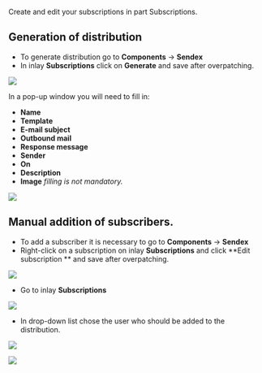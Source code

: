 Create and edit your subscriptions in part Subscriptions.

## Generation of distribution

* To generate distribution go to **Components** -> **Sendex**
* In inlay **Subscriptions** click on **Generate** and save after overpatching.

[![](https://file.modx.pro/files/2/a/f/2af549ef2d714b69e4369fda479de69es.jpg)](https://file.modx.pro/files/2/a/f/2af549ef2d714b69e4369fda479de69e.png)

In a pop-up window you will need to fill in:

* **Name**
* **Template**
* **E-mail subject**
* **Outbound mail**
* **Response message**
* **Sender**
* **On**
* **Description**
* **Image** *filling is not mandatory.*

[![](https://file.modx.pro/files/a/3/0/a3059d34688e43b4c4c17dc0a750c930s.jpg)](https://file.modx.pro/files/a/3/0/a3059d34688e43b4c4c17dc0a750c930.png)

## Manual addition of subscribers.

* To add a subscriber it is necessary to go to **Components** -> **Sendex**
* Right-click on a subscription on inlay **Subscriptions** and click **Edit subscription ** and save after overpatching.

[![](https://file.modx.pro/files/a/5/b/a5b5bc9a4020110a51853f073ad71e48s.jpg)](https://file.modx.pro/files/a/5/b/a5b5bc9a4020110a51853f073ad71e48.png)

* Go to inlay **Subscriptions**

[![](https://file.modx.pro/files/2/c/6/2c6b4a5878e3ba8cca8582ef0665a79es.jpg)](https://file.modx.pro/files/2/c/6/2c6b4a5878e3ba8cca8582ef0665a79e.png)

* In drop-down list chose the user who should be added to the distribution.

[![](https://file.modx.pro/files/3/f/b/3fb80280c1ca094329af7cac814a185as.jpg)](https://file.modx.pro/files/3/f/b/3fb80280c1ca094329af7cac814a185a.png)

[![](https://file.modx.pro/files/e/f/7/ef782c213e39f644f76ab716ba187663s.jpg)](https://file.modx.pro/files/e/f/7/ef782c213e39f644f76ab716ba187663.png)
